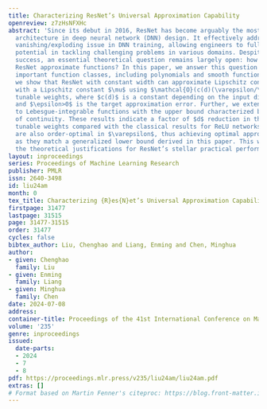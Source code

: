 ```yaml
---
title: Characterizing ResNet’s Universal Approximation Capability
openreview: z7zHsNFXHc
abstract: 'Since its debut in 2016, ResNet has become arguably the most favorable
  architecture in deep neural network (DNN) design. It effectively addresses the gradient
  vanishing/exploding issue in DNN training, allowing engineers to fully unleash DNN’s
  potential in tackling challenging problems in various domains. Despite its practical
  success, an essential theoretical question remains largely open: how well/best can
  ResNet approximate functions? In this paper, we answer this question for several
  important function classes, including polynomials and smooth functions. In particular,
  we show that ResNet with constant width can approximate Lipschitz continuous function
  with a Lipschitz constant $\mu$ using $\mathcal{O}(c(d)(\varepsilon/\mu)^{-d/2})$
  tunable weights, where $c(d)$ is a constant depending on the input dimension $d$
  and $\epsilon>0$ is the target approximation error. Further, we extend such a result
  to Lebesgue-integrable functions with the upper bound characterized by the modulus
  of continuity. These results indicate a factor of $d$ reduction in the number of
  tunable weights compared with the classical results for ReLU networks. Our results
  are also order-optimal in $\varepsilon$, thus achieving optimal approximation rate,
  as they match a generalized lower bound derived in this paper. This work adds to
  the theoretical justifications for ResNet’s stellar practical performance.'
layout: inproceedings
series: Proceedings of Machine Learning Research
publisher: PMLR
issn: 2640-3498
id: liu24am
month: 0
tex_title: Characterizing {R}es{N}et’s Universal Approximation Capability
firstpage: 31477
lastpage: 31515
page: 31477-31515
order: 31477
cycles: false
bibtex_author: Liu, Chenghao and Liang, Enming and Chen, Minghua
author:
- given: Chenghao
  family: Liu
- given: Enming
  family: Liang
- given: Minghua
  family: Chen
date: 2024-07-08
address:
container-title: Proceedings of the 41st International Conference on Machine Learning
volume: '235'
genre: inproceedings
issued:
  date-parts:
  - 2024
  - 7
  - 8
pdf: https://proceedings.mlr.press/v235/liu24am/liu24am.pdf
extras: []
# Format based on Martin Fenner's citeproc: https://blog.front-matter.io/posts/citeproc-yaml-for-bibliographies/
---
```

